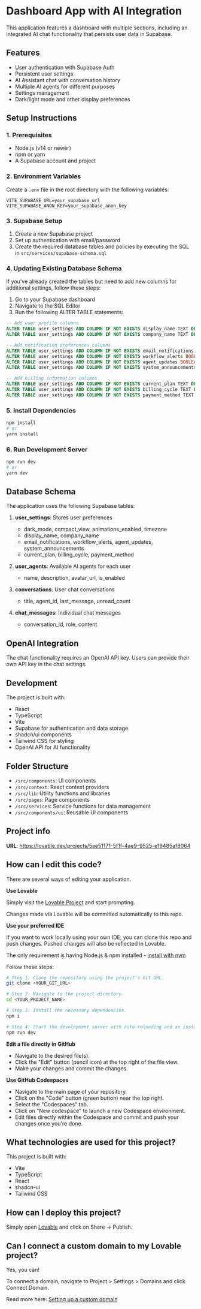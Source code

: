 # Dashboard App with AI Integration

This application features a dashboard with multiple sections, including an integrated AI chat functionality that persists user data in Supabase.

## Features

- User authentication with Supabase Auth
- Persistent user settings
- AI Assistant chat with conversation history
- Multiple AI agents for different purposes
- Settings management
- Dark/light mode and other display preferences

## Setup Instructions

### 1. Prerequisites

- Node.js (v14 or newer)
- npm or yarn
- A Supabase account and project

### 2. Environment Variables

Create a `.env` file in the root directory with the following variables:

```
VITE_SUPABASE_URL=your_supabase_url
VITE_SUPABASE_ANON_KEY=your_supabase_anon_key
```

### 3. Supabase Setup

1. Create a new Supabase project
2. Set up authentication with email/password
3. Create the required database tables and policies by executing the SQL in `src/services/supabase-schema.sql`

### 4. Updating Existing Database Schema

If you've already created the tables but need to add new columns for additional settings, follow these steps:

1. Go to your Supabase dashboard
2. Navigate to the SQL Editor
3. Run the following ALTER TABLE statements:

```sql
-- Add user profile columns
ALTER TABLE user_settings ADD COLUMN IF NOT EXISTS display_name TEXT DEFAULT '';
ALTER TABLE user_settings ADD COLUMN IF NOT EXISTS company_name TEXT DEFAULT 'Acme Inc.';

-- Add notification preferences columns
ALTER TABLE user_settings ADD COLUMN IF NOT EXISTS email_notifications BOOLEAN DEFAULT true;
ALTER TABLE user_settings ADD COLUMN IF NOT EXISTS workflow_alerts BOOLEAN DEFAULT true;
ALTER TABLE user_settings ADD COLUMN IF NOT EXISTS agent_updates BOOLEAN DEFAULT false;
ALTER TABLE user_settings ADD COLUMN IF NOT EXISTS system_announcements BOOLEAN DEFAULT true;

-- Add billing information columns
ALTER TABLE user_settings ADD COLUMN IF NOT EXISTS current_plan TEXT DEFAULT 'Free';
ALTER TABLE user_settings ADD COLUMN IF NOT EXISTS billing_cycle TEXT DEFAULT 'Monthly';
ALTER TABLE user_settings ADD COLUMN IF NOT EXISTS payment_method TEXT DEFAULT 'None';
```

### 5. Install Dependencies

```bash
npm install
# or
yarn install
```

### 6. Run Development Server

```bash
npm run dev
# or
yarn dev
```

## Database Schema

The application uses the following Supabase tables:

1. **user_settings**: Stores user preferences
   - dark_mode, compact_view, animations_enabled, timezone
   - display_name, company_name
   - email_notifications, workflow_alerts, agent_updates, system_announcements
   - current_plan, billing_cycle, payment_method

2. **user_agents**: Available AI agents for each user
   - name, description, avatar_url, is_enabled

3. **conversations**: User chat conversations
   - title, agent_id, last_message, unread_count

4. **chat_messages**: Individual chat messages
   - conversation_id, role, content

## OpenAI Integration

The chat functionality requires an OpenAI API key. Users can provide their own API key in the chat settings.

## Development

The project is built with:

- React
- TypeScript
- Vite
- Supabase for authentication and data storage
- shadcn/ui components
- Tailwind CSS for styling
- OpenAI API for AI functionality

## Folder Structure

- `/src/components`: UI components
- `/src/context`: React context providers
- `/src/lib`: Utility functions and libraries
- `/src/pages`: Page components
- `/src/services`: Service functions for data management
- `/src/components/ui`: Reusable UI components

## Project info

**URL**: https://lovable.dev/projects/5ae51171-5f1f-4ae9-9525-e19485af8064

## How can I edit this code?

There are several ways of editing your application.

**Use Lovable**

Simply visit the [Lovable Project](https://lovable.dev/projects/5ae51171-5f1f-4ae9-9525-e19485af8064) and start prompting.

Changes made via Lovable will be committed automatically to this repo.

**Use your preferred IDE**

If you want to work locally using your own IDE, you can clone this repo and push changes. Pushed changes will also be reflected in Lovable.

The only requirement is having Node.js & npm installed - [install with nvm](https://github.com/nvm-sh/nvm#installing-and-updating)

Follow these steps:

```sh
# Step 1: Clone the repository using the project's Git URL.
git clone <YOUR_GIT_URL>

# Step 2: Navigate to the project directory.
cd <YOUR_PROJECT_NAME>

# Step 3: Install the necessary dependencies.
npm i

# Step 4: Start the development server with auto-reloading and an instant preview.
npm run dev
```

**Edit a file directly in GitHub**

- Navigate to the desired file(s).
- Click the "Edit" button (pencil icon) at the top right of the file view.
- Make your changes and commit the changes.

**Use GitHub Codespaces**

- Navigate to the main page of your repository.
- Click on the "Code" button (green button) near the top right.
- Select the "Codespaces" tab.
- Click on "New codespace" to launch a new Codespace environment.
- Edit files directly within the Codespace and commit and push your changes once you're done.

## What technologies are used for this project?

This project is built with:

- Vite
- TypeScript
- React
- shadcn-ui
- Tailwind CSS

## How can I deploy this project?

Simply open [Lovable](https://lovable.dev/projects/5ae51171-5f1f-4ae9-9525-e19485af8064) and click on Share -> Publish.

## Can I connect a custom domain to my Lovable project?

Yes, you can!

To connect a domain, navigate to Project > Settings > Domains and click Connect Domain.

Read more here: [Setting up a custom domain](https://docs.lovable.dev/tips-tricks/custom-domain#step-by-step-guide)
